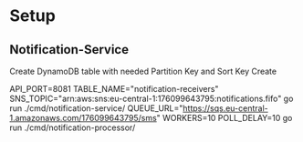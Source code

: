 # Setup

## Notification-Service

Create DynamoDB table with needed Partition Key and Sort Key
Create 


API_PORT=8081 TABLE_NAME="notification-receivers" SNS_TOPIC="arn:aws:sns:eu-central-1:176099643795:notifications.fifo" go run ./cmd/notification-service/
QUEUE_URL="https://sqs.eu-central-1.amazonaws.com/176099643795/sms" WORKERS=10 POLL_DELAY=10 go run ./cmd/notification-processor/
